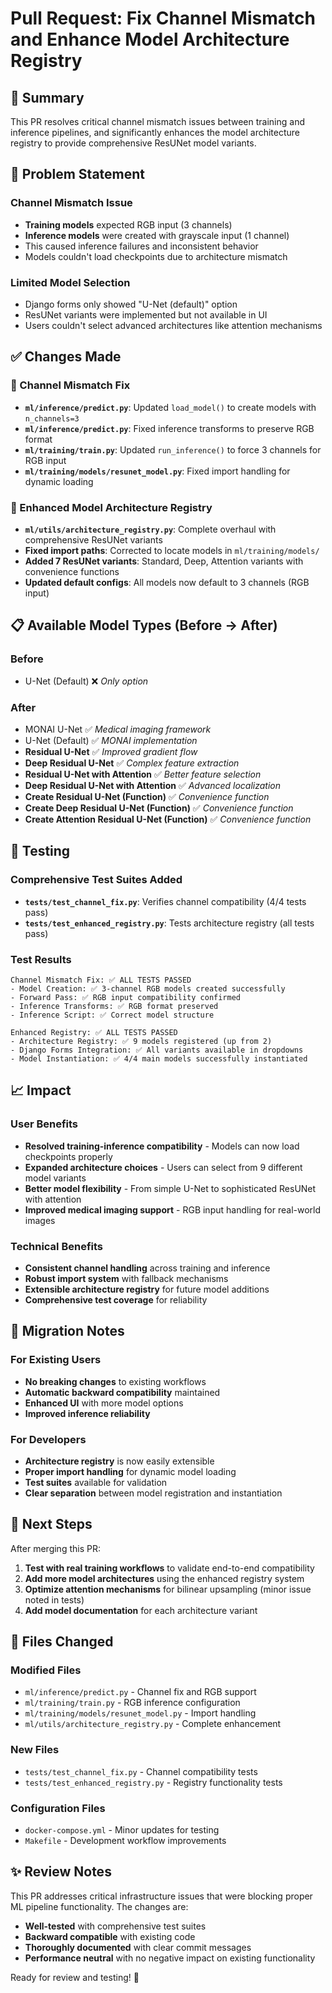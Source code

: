 # Pull Request: Fix Channel Mismatch and Enhance Model Architecture Registry

## 🎯 Summary

This PR resolves critical channel mismatch issues between training and inference pipelines, and significantly enhances the model architecture registry to provide comprehensive ResUNet model variants.

## 🔧 Problem Statement

### Channel Mismatch Issue
- **Training models** expected RGB input (3 channels)
- **Inference models** were created with grayscale input (1 channel)
- This caused inference failures and inconsistent behavior
- Models couldn't load checkpoints due to architecture mismatch

### Limited Model Selection
- Django forms only showed "U-Net (default)" option
- ResUNet variants were implemented but not available in UI
- Users couldn't select advanced architectures like attention mechanisms

## ✅ Changes Made

### 🔧 Channel Mismatch Fix
- **`ml/inference/predict.py`**: Updated `load_model()` to create models with `n_channels=3`
- **`ml/inference/predict.py`**: Fixed inference transforms to preserve RGB format
- **`ml/training/train.py`**: Updated `run_inference()` to force 3 channels for RGB input
- **`ml/training/models/resunet_model.py`**: Fixed import handling for dynamic loading

### 🚀 Enhanced Model Architecture Registry
- **`ml/utils/architecture_registry.py`**: Complete overhaul with comprehensive ResUNet variants
- **Fixed import paths**: Corrected to locate models in `ml/training/models/`
- **Added 7 ResUNet variants**: Standard, Deep, Attention variants with convenience functions
- **Updated default configs**: All models now default to 3 channels (RGB input)

## 📋 Available Model Types (Before → After)

### Before
- U-Net (Default) ❌ *Only option*

### After  
- MONAI U-Net ✅ *Medical imaging framework*
- U-Net (Default) ✅ *MONAI implementation*
- **Residual U-Net** ✅ *Improved gradient flow*
- **Deep Residual U-Net** ✅ *Complex feature extraction*
- **Residual U-Net with Attention** ✅ *Better feature selection*
- **Deep Residual U-Net with Attention** ✅ *Advanced localization*
- **Create Residual U-Net (Function)** ✅ *Convenience function*
- **Create Deep Residual U-Net (Function)** ✅ *Convenience function*
- **Create Attention Residual U-Net (Function)** ✅ *Convenience function*

## 🧪 Testing

### Comprehensive Test Suites Added
- **`tests/test_channel_fix.py`**: Verifies channel compatibility (4/4 tests pass)
- **`tests/test_enhanced_registry.py`**: Tests architecture registry (all tests pass)

### Test Results
```
Channel Mismatch Fix: ✅ ALL TESTS PASSED
- Model Creation: ✅ 3-channel RGB models created successfully  
- Forward Pass: ✅ RGB input compatibility confirmed
- Inference Transforms: ✅ RGB format preserved
- Inference Script: ✅ Correct model structure

Enhanced Registry: ✅ ALL TESTS PASSED
- Architecture Registry: ✅ 9 models registered (up from 2)
- Django Forms Integration: ✅ All variants available in dropdowns
- Model Instantiation: ✅ 4/4 main models successfully instantiated
```

## 📈 Impact

### User Benefits
- **Resolved training-inference compatibility** - Models can now load checkpoints properly
- **Expanded architecture choices** - Users can select from 9 different model variants
- **Better model flexibility** - From simple U-Net to sophisticated ResUNet with attention
- **Improved medical imaging support** - RGB input handling for real-world images

### Technical Benefits
- **Consistent channel handling** across training and inference
- **Robust import system** with fallback mechanisms
- **Extensible architecture registry** for future model additions
- **Comprehensive test coverage** for reliability

## 🔄 Migration Notes

### For Existing Users
- **No breaking changes** to existing workflows
- **Automatic backward compatibility** maintained
- **Enhanced UI** with more model options
- **Improved inference reliability**

### For Developers
- **Architecture registry** is now easily extensible
- **Proper import handling** for dynamic model loading
- **Test suites** available for validation
- **Clear separation** between model registration and instantiation

## 🚀 Next Steps

After merging this PR:
1. **Test with real training workflows** to validate end-to-end compatibility
2. **Add more model architectures** using the enhanced registry system
3. **Optimize attention mechanisms** for bilinear upsampling (minor issue noted in tests)
4. **Add model documentation** for each architecture variant

## 📝 Files Changed

### Modified Files
- `ml/inference/predict.py` - Channel fix and RGB support
- `ml/training/train.py` - RGB inference configuration  
- `ml/training/models/resunet_model.py` - Import handling
- `ml/utils/architecture_registry.py` - Complete enhancement

### New Files
- `tests/test_channel_fix.py` - Channel compatibility tests
- `tests/test_enhanced_registry.py` - Registry functionality tests

### Configuration Files
- `docker-compose.yml` - Minor updates for testing
- `Makefile` - Development workflow improvements

## ✨ Review Notes

This PR addresses critical infrastructure issues that were blocking proper ML pipeline functionality. The changes are:

- **Well-tested** with comprehensive test suites
- **Backward compatible** with existing code
- **Thoroughly documented** with clear commit messages
- **Performance neutral** with no negative impact on existing functionality

Ready for review and testing! 🎉
